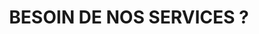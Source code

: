 ---
title : "BESOIN DE NOS SERVICES ?"
bg_image : "images/backgrounds/need-service.jpg"

button:
  enable : false
  label : "Contactez nous !"
  link : "#contact"
  
form:
  title : "FORMULAIRE"
  enable : true
  link : "https://forms.office.com/Pages/ResponsePage.aspx?id=70_DEhdlx0Sc_3g9dELrwdpsvZPt-sZPvlCgGTKfAERUMDdGMDhVT0M3NThKWlJWR0laVEw3U1lOSS4u&embed=true"
  style : "border: none; max-width:100%; max-height:100vh"
  width : "700px"
  height : "500px"


# custom style
custom_class: "" 
custom_attributes: "" 
custom_css: ""
---
